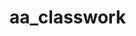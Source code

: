 # aa_classwork








































































































































































































































